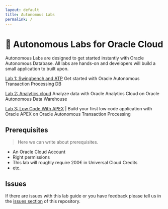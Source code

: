```yaml
---
layout: default
title: Autonomous Labs
permalink: /
---
```

# 🚀 Autonomous Labs for Oracle Cloud

Autonomous Labs are designed to get started instantly with Oracle Autonomous Database. All labs are hands-on and developers will build a small application to built upon.

[Lab 1: Swingbench and ATP](https://m1nka.github.io/autonomous-labs/lab-1.html) Get started with Oracle Autonomous Transaction Processing DB

[Lab 2: Analytics cloud](https://m1nka.github.io/autonomous-labs/lab-2.html) Analyze data with Oracle Analytics Cloud on Oracle Autonomous Data Warehouse


[Lab 3: Low Code With APEX](https://m1nka.github.io/autonomous-labs/lab-1.html) | Build your first low code application with Oracle APEX on Oracle Autonomous Transaction Processing


## Prerequisites

> Here we can write about prerequisites.

- An Oracle Cloud Account
- Right permissions
- This lab will roughly require 200€ in Universal Cloud Credits
- etc.

## Issues

If there are issues with this lab guide or you have feedback please tell us in the [issues section](https://github.com/m1nka/autonomous-labs-template/issues) of this repository.





